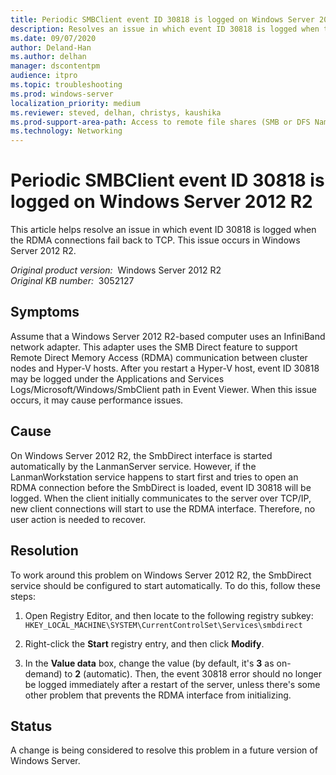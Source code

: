 ```yaml
---
title: Periodic SMBClient event ID 30818 is logged on Windows Server 2012 R2
description: Resolves an issue in which event ID 30818 is logged when the RDMA connections fail back to TCP. This issue occurs in Windows Server 2012 R2.
ms.date: 09/07/2020
author: Deland-Han
ms.author: delhan
manager: dscontentpm
audience: itpro
ms.topic: troubleshooting
ms.prod: windows-server
localization_priority: medium
ms.reviewer: steved, delhan, christys, kaushika
ms.prod-support-area-path: Access to remote file shares (SMB or DFS Namespace)
ms.technology: Networking
---
```

# Periodic SMBClient event ID 30818 is logged on Windows Server 2012 R2

This article helps resolve an issue in which event ID 30818 is logged when the RDMA connections fail back to TCP. This issue occurs in Windows Server 2012 R2.

_Original product version:_ &nbsp;Windows Server 2012 R2  
_Original KB number:_ &nbsp;3052127

## Symptoms

Assume that a Windows Server 2012 R2-based computer uses an InfiniBand network adapter. This adapter uses the SMB Direct feature to support Remote Direct Memory Access (RDMA) communication between cluster nodes and Hyper-V hosts. After you restart a Hyper-V host, event ID 30818 may be logged under the Applications and Services Logs/Microsoft/Windows/SmbClient path in Event Viewer. When this issue occurs, it may cause performance issues.

## Cause

On Windows Server 2012 R2, the SmbDirect interface is started automatically by the LanmanServer service. However, if the LanmanWorkstation service happens to start first and tries to open an RDMA connection before the SmbDirect is loaded, event ID 30818 will be logged. When the client initially communicates to the server over TCP/IP, new client connections will start to use the RDMA interface. Therefore, no user action is needed to recover.

## Resolution

To work around this problem on Windows Server 2012 R2, the SmbDirect service should be configured to start automatically. To do this, follow these steps:

1. Open Registry Editor, and then locate to the following registry subkey:
    `HKEY_LOCAL_MACHINE\SYSTEM\CurrentControlSet\Services\smbdirect`

2. Right-click the **Start** registry entry, and then click **Modify**.
3. In the **Value data** box, change the value (by default, it's **3** as on-demand) to **2** (automatic). Then, the event 30818 error should no longer be logged immediately after a restart of the server, unless there's some other problem that prevents the RDMA interface from initializing.

## Status

A change is being considered to resolve this problem in a future version of Windows Server.
